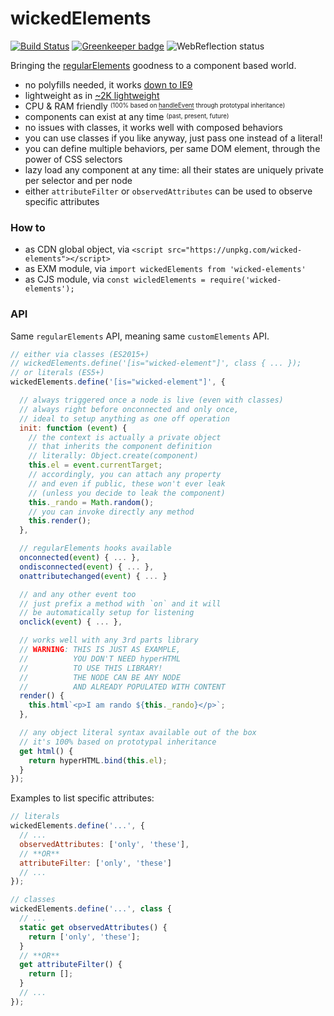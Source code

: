 # wickedElements

[![Build Status](https://travis-ci.com/WebReflection/wicked-elements.svg?branch=master)](https://travis-ci.com/WebReflection/wicked-elements) [![Greenkeeper badge](https://badges.greenkeeper.io/WebReflection/wicked-elements.svg)](https://greenkeeper.io/) ![WebReflection status](https://offline.report/status/webreflection.svg)

Bringing the [regularElements](https://github.com/WebReflection/regular-elements) goodness to a component based world.

  * no polyfills needed, it works [down to IE9](https://webreflection.github.io/wicked-elements/test/)
  * lightweight as in [~2K lightweight](https://unpkg.com/wicked-elements)
  * CPU & RAM friendly <sup><sub>(100% based on [handleEvent](https://medium.com/@WebReflection/dom-handleevent-a-cross-platform-standard-since-year-2000-5bf17287fd38) through prototypal inheritance)</sub></sup>
  * components can exist at any time <sup><sub>(past, present, future)</sub></sup>
  * no issues with classes, it works well with composed behaviors
  * you can use classes if you like anyway, just pass one instead of a literal!
  * you can define multiple behaviors, per same DOM element, through the power of CSS selectors
  * lazy load any component at any time: all their states are uniquely private per selector and per node
  * either `attributeFilter` or `observedAttributes` can be used to observe specific attributes

### How to

  * as CDN global object, via `<script src="https://unpkg.com/wicked-elements"></script>`
  * as EXM module, via `import wickedElements from 'wicked-elements'`
  * as CJS module, via `const wicledElements = require('wicked-elements');`

### API

Same `regularElements` API, meaning same `customElements` API.

```js
// either via classes (ES2015+)
// wickedElements.define('[is="wicked-element"]', class { ... });
// or literals (ES5+)
wickedElements.define('[is="wicked-element"]', {

  // always triggered once a node is live (even with classes)
  // always right before onconnected and only once,
  // ideal to setup anything as one off operation
  init: function (event) {
    // the context is actually a private object
    // that inherits the component definition
    // literally: Object.create(component)
    this.el = event.currentTarget;
    // accordingly, you can attach any property
    // and even if public, these won't ever leak
    // (unless you decide to leak the component)
    this._rando = Math.random();
    // you can invoke directly any method
    this.render();
  },

  // regularElements hooks available
  onconnected(event) { ... },
  ondisconnected(event) { ... },
  onattributechanged(event) { ... }

  // and any other event too
  // just prefix a method with `on` and it will
  // be automatically setup for listening
  onclick(event) { ... },

  // works well with any 3rd parts library
  // WARNING: THIS IS JUST AS EXAMPLE,
  //          YOU DON'T NEED hyperHTML
  //          TO USE THIS LIBRARY!
  //          THE NODE CAN BE ANY NODE
  //          AND ALREADY POPULATED WITH CONTENT
  render() {
    this.html`<p>I am rando ${this._rando}</p>`;
  },

  // any object literal syntax available out of the box
  // it's 100% based on prototypal inheritance
  get html() {
    return hyperHTML.bind(this.el);
  }
});
```

Examples to list specific attributes:

```js
// literals
wickedElements.define('...', {
  // ...
  observedAttributes: ['only', 'these'],
  // **OR**
  attributeFilter: ['only', 'these']
  // ...
});

// classes
wickedElements.define('...', class {
  // ...
  static get observedAttributes() {
    return ['only', 'these'];
  }
  // **OR**
  get attributeFilter() {
    return [];
  }
  // ...
});

```
